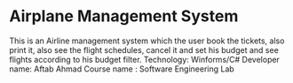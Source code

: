 # Airplane Management System
This is an Airline management system which the user book the tickets, also print it, also see the flight schedules, cancel it and set his budget and see flights according to his
budget filter.
Technology: Winforms/C#
Developer name: Aftab Ahmad
Course name : Software Engineering Lab
